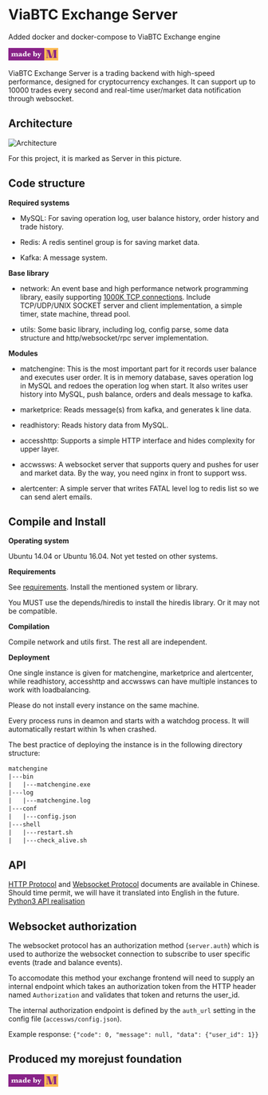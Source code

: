 # ViaBTC Exchange Server

Added docker and docker-compose to ViaBTC Exchange engine

[<img src="https://raw.githubusercontent.com/morejust/foundation/master/madebymorejust.png" width="100">](https://morejust.foundation/?from=pravda.contracts)

ViaBTC Exchange Server is a trading backend with high-speed performance, designed for cryptocurrency exchanges. It can support up to 10000 trades every second and real-time user/market data notification through websocket.

## Architecture

![Architecture](https://user-images.githubusercontent.com/1209350/32476113-5ffc622a-c3b0-11e7-9755-924f17bcc167.jpeg)

For this project, it is marked as Server in this picture.

## Code structure

**Required systems**

* MySQL: For saving operation log, user balance history, order history and trade history.

* Redis: A redis sentinel group is for saving market data.

* Kafka: A message system.

**Base library**

* network: An event base and high performance network programming library, easily supporting [1000K TCP connections](http://www.kegel.com/c10k.html). Include TCP/UDP/UNIX SOCKET server and client implementation, a simple timer, state machine, thread pool. 

* utils: Some basic library, including log, config parse, some data structure and http/websocket/rpc server implementation.

**Modules**

* matchengine: This is the most important part for it records user balance and executes user order. It is in memory database, saves operation log in MySQL and redoes the operation log when start. It also writes user history into MySQL, push balance, orders and deals message to kafka.

* marketprice: Reads message(s) from kafka, and generates k line data.

* readhistory: Reads history data from MySQL.

* accesshttp: Supports a simple HTTP interface and hides complexity for upper layer.

* accwssws: A websocket server that supports query and pushes for user and market data. By the way, you need nginx in front to support wss.

* alertcenter: A simple server that writes FATAL level log to redis list so we can send alert emails.

## Compile and Install

**Operating system**

Ubuntu 14.04 or Ubuntu 16.04. Not yet tested on other systems.

**Requirements**

See [requirements](https://github.com/viabtc/viabtc_exchange_server/wiki/requirements). Install the mentioned system or library.

You MUST use the depends/hiredis to install the hiredis library. Or it may not be compatible.

**Compilation**

Compile network and utils first. The rest all are independent.

**Deployment**

One single instance is given for matchengine, marketprice and alertcenter, while readhistory, accesshttp and accwssws can have multiple instances to work with loadbalancing.

Please do not install every instance on the same machine.

Every process runs in deamon and starts with a watchdog process. It will automatically restart within 1s when crashed.

The best practice of deploying the instance is in the following directory structure:

```
matchengine
|---bin
|   |---matchengine.exe
|---log
|   |---matchengine.log
|---conf
|   |---config.json
|---shell
|   |---restart.sh
|   |---check_alive.sh
```

## API

[HTTP Protocol](https://github.com/viabtc/viabtc_exchange_server/wiki/HTTP-Protocol) and [Websocket Protocol](https://github.com/viabtc/viabtc_exchange_server/wiki/WebSocket-Protocol) documents are available in Chinese. Should time permit, we will have it translated into English in the future.</br>
[Python3 API realisation](https://github.com/grumpydevelop/viabtc_exchange_server_tools/blob/master/api/api_exchange.py)


## Websocket authorization

The websocket protocol has an authorization method (`server.auth`) which is used to authorize the websocket connection to subscribe to user specific events (trade and balance events).

To accomodate this method your exchange frontend will need to supply an internal endpoint which takes an authorization token from the HTTP header named `Authorization` and validates that token and returns the user_id.

The internal authorization endpoint is defined by the `auth_url` setting in the config file (`accessws/config.json`).

Example response: `{"code": 0, "message": null, "data": {"user_id": 1}}`

## Produced my morejust foundation

[<img src="https://raw.githubusercontent.com/morejust/foundation/master/madebymorejust.png" width="100">](https://morejust.foundation/?from=pravda.contracts)

